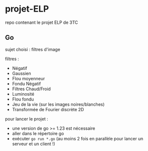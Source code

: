 # projet-ELP
repo contenant le projet ELP de 3TC

## Go

sujet choisi : filtres d'image

filtres : 
- Négatif
- Gaussien
- Flou moyenneur
- Fondu Négatif
- Filtres Chaud/Froid
- Luminosité
- Flou fondu
- Jeu de la vie (sur les images noires/blanches)
- Transformée de Fourier discrète 2D

pour lancer le projet :
- une version de go >= 1.23 est nécessaire
- aller dans le répertoire go
- exécuter `go run *.go` (au moins 2 fois en parallèle pour lancer un serveur et un client !)